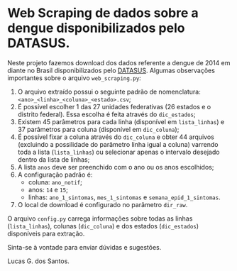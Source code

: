 # Web Scraping de dados sobre a dengue disponibilizados pelo DATASUS.

Neste projeto fazemos download dos dados referente a dengue de 2014 em diante no Brasil disponibilizados pelo [DATASUS](https://datasus.saude.gov.br/acesso-a-informacao/doencas-e-agravos-de-notificacao-de-2007-em-diante-sinan/). Algumas observações importantes sobre o arquivo `web_scraping.py`:

1. O arquivo extraído possui o seguinte padrão de nomenclatura: `<ano>_<linha>_<coluna>_<estado>.csv`;
2. É possível escolher 1 das 27 unidades federativas (26 estados e o distrito federal). Essa escolha é feita através do `dic_estados`;
3. Existem 45 parâmetros para cada linha (disponível em `lista_linhas`) e 37 parâmetros para coluna (disponível em `dic_coluna`);
5. É possível fixar a coluna através do `dic_coluna` e obter 44 arquivos (excluindo a possilidade do parâmetro linha igual a coluna) varrendo toda a lista (`lista_linhas`) ou selecionar apenas o intervalo desejado dentro da lista de linhas;
5. A lista `anos` deve ser preenchido com o ano ou os anos escolhidos;
6. A configuração padrão é:
   - coluna: `ano_notif`;
   - anos: `14` e `15`;
   - linhas: `ano_1_sintomas`, `mes_1_sintomas` e `semana_epid_1_sintomas`.
7. O local de download é configurado no parâmetro `dir_raw`.

O arquivo `config.py` carrega informações sobre todas as linhas (`lista_linhas`), colunas (`dic_coluna`) e dos estados (`dic_estados`) disponíveis para extração.

Sinta-se à vontade para enviar dúvidas e sugestões.

Lucas G. dos Santos.

 
